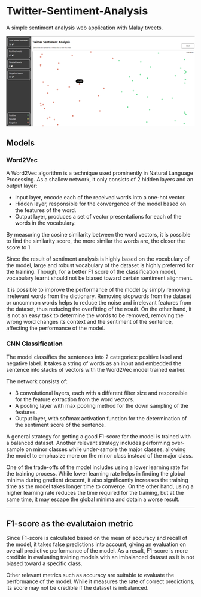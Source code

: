 # Twitter-Sentiment-Analysis

A simple sentiment analysis web application with Malay tweets.

![Application preview](https://github.com/Quart3z/Twitter-Sentiment-Analysis/blob/master/screenshot.png)

## Models
### Word2Vec
A Word2Vec algorithm is a technique used prominently in Natural Language Processing. As a shallow network, it only consists of 2 hidden layers and an output layer: 
- Input layer, encode each of the received words into a one-hot vector.
- Hidden layer, responsible for the convergence of the model based on the features of the word.
- Output layer, produces a set of vector presentations for each of the words in the vocabulary.

By measuring the cosine similarity between the word vectors, it is possible to find the similarity score, the more similar the words are, the closer the score to 1. 

Since the result of sentiment analysis is highly based on the vocabulary of the model, large and robust vocabulary of the dataset is highly preferred for the training. Though, for a better F1 score of the classification model, vocabulary learnt should not be biased toward certain sentiment alignment. 

It is possible to improve the performance of the model by simply removing irrelevant words from the dictionary. Removing stopwords from the dataset or uncommon words helps to reduce the noise and irrelevant features from the dataset, thus reducing the overfitting of the result. On the other hand, it is not an easy task to determine the words to be removed, removing the wrong word changes its context and the sentiment of the sentence, affecting the performance of the model.

### CNN Classification
The model classifies the sentences into 2 categories: positive label and negative label. It takes a string of words as an input and embedded the sentence into stacks of vectors with the Word2Vec model trained earlier. 

The network consists of:
- 3 convolutional layers, each with a different filter size and responsible for the feature extraction from the word vectors. 
- A pooling layer with max pooling method for the down sampling of the features.
- Output layer, with softmax activation function for the determination of the sentiment score of the sentence.

A general strategy for getting a good F1-score for the model is trained with a balanced dataset. Another relevant strategy includes performing over-sample on minor classes while under-sample the major classes, allowing the model to emphasize more on the minor class instead of the major class.

One of the trade-offs of the model includes using a lower learning rate for the training process. While lower learning rate helps in finding the global minima during gradient descent, it also significantly increases the training time as the model takes longer time to converge. On the other hand, using a higher learning rate reduces the time required for the training, but at the same time, it may escape the global minima and obtain a worse result.

---

## F1-score as the evalutaion metric
Since F1-score is calculated based on the mean of accuracy and recall of the model, it takes false predictions into account, giving an evaluation on overall predictive performance of the model. As a result, F1-score is more credible in evaluating training models with an imbalanced dataset as it is not biased toward a specific class.

Other relevant metrics such as accuracy are suitable to evaluate the performance of the model. While it measures the rate of correct predictions, its score may not be credible if the dataset is imbalanced. 
